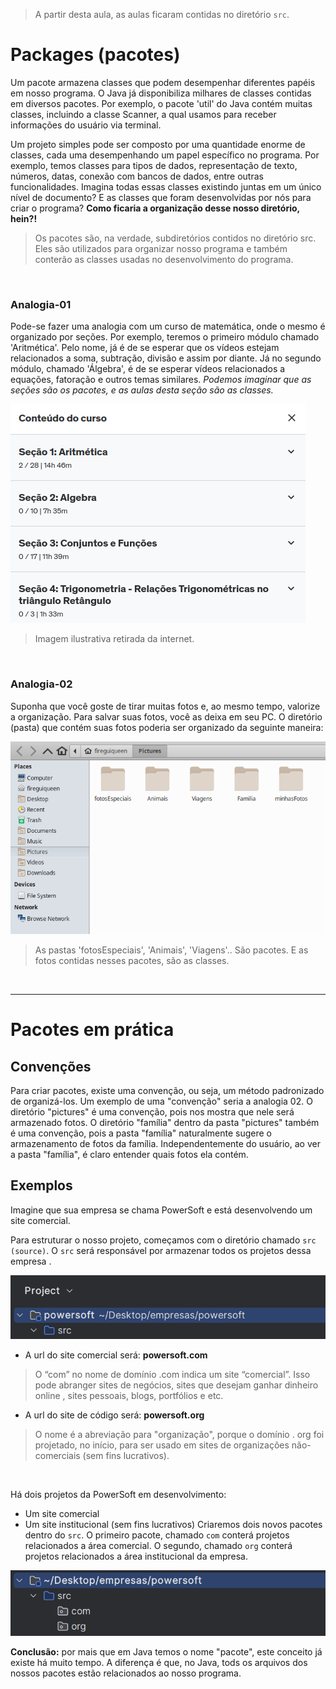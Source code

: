 > A partir desta aula, as aulas ficaram contidas no diretório `src`. 

# Packages (pacotes)
Um pacote armazena classes que podem desempenhar diferentes papéis em nosso programa. O Java já disponibiliza 
milhares de classes contidas em diversos pacotes. Por exemplo, o pacote 'util' do Java contém muitas classes, 
incluindo a classe Scanner, a qual usamos para receber informações do usuário via terminal.

Um projeto simples pode ser composto por uma quantidade enorme de classes, cada uma desempenhando um papel 
específico no programa. Por exemplo, temos classes para tipos de dados, representação de texto, números, datas, 
conexão com bancos de dados, entre outras funcionalidades. Imagina todas essas classes existindo juntas em um 
único nível de documento? E as classes que foram desenvolvidas por nós para criar o programa? 
__Como ficaria a organização desse nosso diretório, hein?!__
> Os pacotes são, na verdade, subdiretórios contidos no diretório src. Eles são utilizados para organizar 
> nosso programa e também conterão as classes usadas no desenvolvimento do programa.

<br>

### Analogia-01
Pode-se fazer uma analogia com um curso de matemática, onde o mesmo é organizado por seções. 
Por exemplo, teremos o primeiro módulo chamado 'Aritmética'. Pelo nome, já é de se esperar que os vídeos 
estejam relacionados a soma, subtração, divisão e assim por diante. 
Já no segundo módulo, chamado 'Álgebra', é de se esperar vídeos relacionados a equações, 
fatoração e outros temas similares. _Podemos imaginar que as seções são os pacotes, e as aulas desta seção são as classes._

![analogia-01](./others/explicacaoPackges.png)
> Imagem ilustrativa retirada da internet. 

<br>

### Analogia-02
Suponha que você goste de tirar muitas fotos e, ao mesmo tempo, valorize a organização. 
Para salvar suas fotos, você as deixa em seu PC. O diretório (pasta) que contém suas fotos poderia ser organizado 
da seguinte maneira: 

![analogia-02](./others/img.png)
> As pastas 'fotosEspeciais', 'Animais', 'Viagens'.. São pacotes. E as fotos contidas nesses pacotes, são as classes.

<br>

________________

# Pacotes em prática

## Convenções
Para criar pacotes, existe uma convenção, ou seja, um método padronizado de organizá-los.
Um exemplo de uma "convenção" seria a analogia 02. O diretório "pictures" é uma convenção, pois nos mostra 
que nele será armazenado fotos.
O diretório "família" dentro da pasta "pictures" também é uma convenção, pois a pasta "família" 
naturalmente sugere o armazenamento de fotos da família.
Independentemente do usuário, ao ver a pasta "família", é claro entender quais fotos ela contém.
 
## Exemplos
Imagine que sua empresa se chama PowerSoft e está desenvolvendo um site comercial. 

Para estruturar o nosso projeto, começamos com o diretório chamado `src (source)`. 
O `src` será responsável por armazenar todos os projetos dessa empresa      .

![explicacao-src](./others/src.png)

- A url do site comercial será: __powersoft.com__ 
> O “com” no nome de domínio .com indica um site “comercial”. Isso pode abranger sites de negócios, sites que desejam ganhar dinheiro online , sites pessoais, blogs, portfólios e etc.

- A url do site de código será: __powersoft.org__
> O nome é a abreviação para "organização", porque o domínio . org foi projetado, no início, para ser usado em sites de organizações não-comerciais (sem fins lucrativos).

<br>

Há dois projetos da PowerSoft em desenvolvimento:
- Um site comercial
- Um site institucional (sem fins lucrativos) 
Criaremos dois novos pacotes dentro do `src`. O primeiro pacote, chamado `com` conterá projetos relacionados a área comercial.
O segundo, chamado `org` conterá projetos relacionados a área institucional da empresa. 

![explicacao-packages](./others/srcPackages.png)



__Conclusão:__ por mais que em Java temos o nome "pacote", este conceito já existe há muito tempo.
A diferença é que, no Java, tods os arquivos dos nossos pacotes estão relacionados ao nosso programa.

